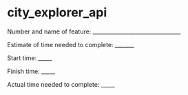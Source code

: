 # city_explorer_api

Number and name of feature: ________________________________

Estimate of time needed to complete: _______

Start time: _____

Finish time: _____

Actual time needed to complete: _____